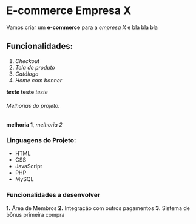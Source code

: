 # E-commerce Empresa X

Vamos criar um **e-commerce** para a *empresa X* e bla bla bla

## Funcionalidades:

1. _Checkout_
2. _Tela de produto_
3. _Catálogo_
4. _Home com banner_

_**teste**_ **teste** _teste_

###### Melhorias do projeto:

__melhoria 1__, _melhoria 2_

### Linguagens do Projeto:

* HTML
* CSS
* JavaScript
* PHP
* MySQL

### Funcionalidades a desenvolver

**1.** Área de Membros
**2.** Integração com outros pagamentos
**3.** Sistema de bônus primeira compra